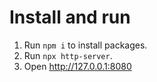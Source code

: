 # Install and run

1. Run `npm i` to install packages.
2. Run `npx http-server`.
3. Open http://127.0.0.1:8080
